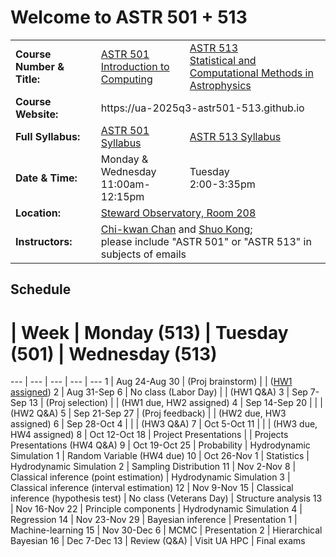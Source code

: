 # Welcome to ASTR 501 + 513

<table>
  <tr>
    <td> <b>Course Number & Title:</b> </td>
    <td> <a href="https://catalog.arizona.edu/courses/0413111">ASTR 501<br/>Introduction to Computing</a> </td>
    <td> <a href="https://catalog.arizona.edu/courses/0404141">ASTR 513<br/>Statistical and Computational Methods in Astrophysics</a> </td>
  </tr>
  <tr>
    <td> <b>Course Website:</b></td>
    <td colspan="2"> <a>https://ua-2025q3-astr501-513.github.io</a> </td>
  </tr>
  <tr>
    <td> <b>Full Syllabus:</b></td>
    <td> <a href="syllabus-501.md">ASTR 501 Syllabus</a> </td>
    <td> <a href="syllabus-513.md">ASTR 513 Syllabus</a> </td>
  </tr>
  <tr>
    <td> <b>Date & Time:</b></td>
    <td> Monday & Wednesday<br/>11:00am-12:15pm </td>
    <td> Tuesday<br/>2:00-3:35pm </td>
  </tr>
  <tr>
    <td> <b>Location:</b></td>
    <td colspan="2"> <a href="https://map.arizona.edu/65/0208">Steward Observatory, Room 208</a> </td>
  </tr>
  <tr>
    <td> <b>Instructors:</b></td>
    <td colspan="2"> <a href="mailto:chanc@arizona.edu?subject=ASTR 501+513">Chi-kwan Chan</a> and <a href="mailto:shuokong@arizona.edu?subject=ASTR 501+513">Shuo Kong</a>;<br/>please include "ASTR 501" or "ASTR 513" in subjects of emails </td>
  </tr>
</table>

## Schedule

#  | Week | Monday (513) | Tuesday (501) | Wednesday (513)
--- | --- | --- | --- | ---
1  | Aug 24-Aug 30 | [](513/00/notes.ipynb) (Proj brainstorm) | [](501/00/lab.ipynb)      | [](513/01/notes.ipynb) ([HW1 assigned](https://classroom.github.com/a/r-eqz-mO))
2  | Aug 31-Sep  6 | No class (Labor Day)                     | [](501/01/lab.ipynb)      | [](513/02/notes.ipynb) (HW1 Q&A)
3  | Sep  7-Sep 13 | [](513/03/notes.ipynb) (Proj selection)  | [](501/02/lab.ipynb)      | [](513/04/notes.ipynb) (HW1 due, HW2 assigned)
4  | Sep 14-Sep 20 | [](513/05/notes.ipynb)                   | [](501/03/lab.ipynb)      | [](513/06/notes.ipynb) (HW2 Q&A)
5  | Sep 21-Sep 27 | [](513/07/notes.ipynb) (Proj feedback)   | [](501/04/lab.ipynb)      | [](513/08/notes.ipynb) (HW2 due, HW3 assigned)
6  | Sep 28-Oct  4 | [](513/09/notes.ipynb)                   | [](501/05/lab.ipynb)      | [](513/09/notes.ipynb) (HW3 Q&A)
7  | Oct  5-Oct 11 | [](513/11/notes.ipynb)                   | [](501/06/lab.ipynb)      | [](513/11/notes.ipynb) (HW3 due, HW4 assigned)
8  | Oct 12-Oct 18 | Project Presentations                    | [](501/07/lab.ipynb)      | Projects Presentations (HW4 Q&A)
9  | Oct 19-Oct 25 | Probability                              | Hydrodynamic Simulation 1 | Random Variable (HW4 due)
10 | Oct 26-Nov  1 | Statistics                               | Hydrodynamic Simulation 2 | Sampling Distribution
11 | Nov  2-Nov  8 | Classical inference (point estimation)   | Hydrodynamic Simulation 3 | Classical inference (interval estimation) 
12 | Nov  9-Nov 15 | Classical inference (hypothesis test)    | No class (Veterans Day)   | Structure analysis 
13 | Nov 16-Nov 22 | Principle components                     | Hydrodynamic Simulation 4 | Regression
14 | Nov 23-Nov 29 | Bayesian inference                       | Presentation 1            | Machine-learning 
15 | Nov 30-Dec  6 | MCMC                                     | Presentation 2            | Hierarchical Bayesian 
16 | Dec  7-Dec 13 | Review (Q&A)                             | Visit UA HPC              | Final exams
